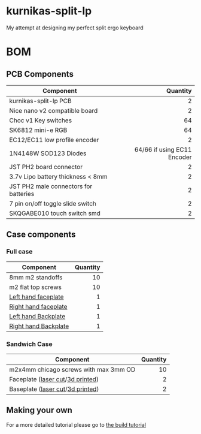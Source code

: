 # kurnikas-split-lp
My attempt at designing my perfect split ergo keyboard

# BOM
## PCB Components
|Component                            |                    Quantity|
|-------------------------------------|---------------------------:|
|kurnikas-split-lp PCB                |                           2|
|Nice nano v2 compatible board        |                           2|
|Choc v1 Key switches                 |                          64|
|SK6812 mini-e RGB                    |                          64|
|EC12/EC11 low profile encoder        |                           2|
|1N4148W SOD123 Diodes                | 64/66 if using EC11 Encoder|
|JST PH2 board connector              |                           2|
|3.7v Lipo battery thickness < 8mm    |                           2|
|JST PH2 male connectors for batteries|                           2|
|7 pin on/off toggle slide switch     |                           2|
|SKQGABE010 touch switch smd          |                           2|

## Case components
### Full case
|Component         | Quantity|
|------------------|--------:|
|8mm m2 standoffs  |       10|
|m2 flat top screws|       10|
|[Left hand faceplate](kurnikas-split-lp/production/full-case-3dprint/face-plate-left.stl)| 1|
|[Right hand faceplate](kurnikas-split-lp/production/full-case-3dprint/face-plate-right.stl)| 1|
|[Left hand Backplate](kurnikas-split-lp/production/full-case-3dprint/base-plate-right.stl)| 1|
|[Right hand Backplate](kurnikas-split-lp/production/full-case-3dprint/base-plate-left.stl)| 1|

### Sandwich Case
|Component                             | Quantity|
|--------------------------------------|--------:|
|m2x4mm chicago screws with max 3mm OD |       10|
|Faceplate ([laser cut](kurnikas-split-lp/production/sandwich-case-laser-cut/faceplate.dxf)/[3d printed](kurnikas-split-lp/production/sandwich-case-3dprint/faceplate.stl)) |2|
|Baseplate ([laser cut](kurnikas-split-lp/production/sandwich-case-laser-cut/baseplate.dxf)/[3d printed](kurnikas-split-lp/production/sandwich-case-3dprint/baseplate.stl)) |2|


## Making your own

For a more detailed tutorial please go to [the build tutorial](kurnikas-split-lp/docs/tutorial.md)
